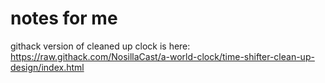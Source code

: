 # notes for me

githack version of cleaned up clock is here: https://raw.githack.com/NosillaCast/a-world-clock/time-shifter-clean-up-design/index.html
